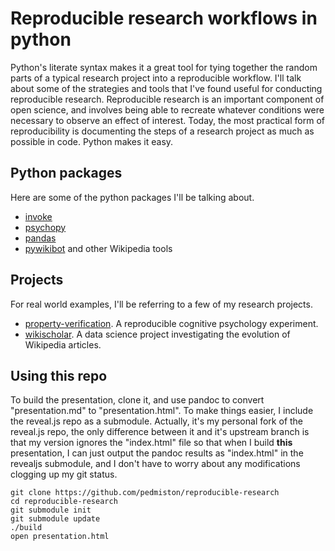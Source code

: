 # Reproducible research workflows in python

Python's literate syntax makes it a great tool for tying together the random parts of a typical research project into a reproducible workflow. I'll talk about some of the strategies and tools that I've found useful for conducting reproducible research. Reproducible research is an important component of open science, and involves being able to recreate whatever conditions were necessary to observe an effect of interest. Today, the most practical form of reproducibility is documenting the steps of a research project as much as possible in code. Python makes it easy.

## Python packages

Here are some of the python packages I'll be talking about.

- [invoke](http://www.pyinvoke.org/)
- [psychopy](http://www.psychopy.org/)
- [pandas](http://pandas.pydata.org/)
- [pywikibot](https://www.mediawiki.org/wiki/Manual:Pywikibot) and other Wikipedia tools

## Projects

For real world examples, I'll be referring to a few of my research projects.

- [property-verification](https://github.com/lupyanlab/property-verification/). A reproducible cognitive psychology experiment.
- [wikischolar](https://github.com/evoapps/wikischolar/). A data science project investigating the evolution of Wikipedia articles.

## Using this repo

To build the presentation, clone it, and use pandoc to convert "presentation.md" to "presentation.html". To make things easier, I include the reveal.js
repo as a submodule. Actually, it's my personal fork of the reveal.js repo, the only difference between it and it's upstream branch is that my version ignores the "index.html" file so that when I build **this** presentation, I can just output the pandoc results as "index.html" in the revealjs submodule, and I don't have to worry about any modifications clogging up my git status.

    git clone https://github.com/pedmiston/reproducible-research
    cd reproducible-research
    git submodule init
    git submodule update
    ./build
    open presentation.html
